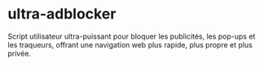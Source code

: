# ultra-adblocker
Script utilisateur ultra-puissant pour bloquer les publicités, les pop-ups et les traqueurs, offrant une navigation web plus rapide, plus propre et plus privée.
